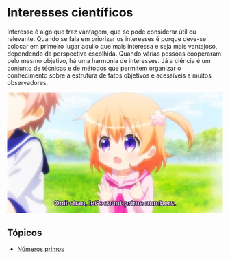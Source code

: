 # Interesses científicos

Interesse é algo que traz vantagem, que se pode considerar útil ou relevante. Quando se fala em priorizar os interesses é porque deve-se colocar em primeiro lugar aquilo que mais interessa e seja mais vantajoso, dependendo da perspectiva escolhida. Quando várias pessoas cooperaram pelo mesmo objetivo, há uma harmonia de interesses. Já a ciência é um conjunto de técnicas e de métodos que permitem organizar o conhecimento sobre a estrutura de fatos objetivos e acessíveis a muitos observadores. 

<p align="center">
  <img src="https://github.com/JonanthaW/Exatas/blob/main/NumerosPrimos/images/anime-prime.webp">
</p>



## Tópicos
* [Números primos](https://github.com/JonanthaW/Exatas/tree/main/NumerosPrimos)
